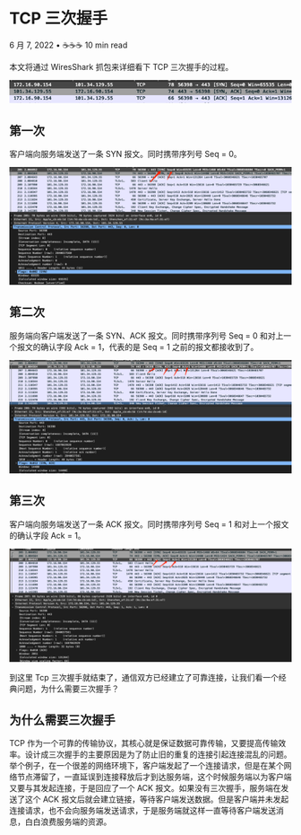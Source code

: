 # TCP 三次握手

6 月 7, 2022 • ☕️☕️☕️ 10 min read

本文将通过 WiresShark 抓包来详细看下 TCP 三次握手的过程。

![all_handshake](/tcp-handshake/all_handshake.jpg)

## 第一次

客户端向服务端发送了一条 SYN 报文。同时携带序列号 Seq = 0。

![first](/tcp-handshake/first.jpg)

## 第二次

服务端向客户端发送了一条 SYN、ACK 报文。同时携带序列号 Seq = 0 和对上一个报文的确认字段 Ack = 1，代表的是 Seq = 1 之前的报文都接收到了。

![second](/tcp-handshake/second.jpg)

## 第三次

客户端向服务端发送了一条 ACK 报文。同时携带序列号 Seq = 1 和对上一个报文的确认字段 Ack = 1。

![third](/tcp-handshake/third.jpg)

到这里 Tcp 三次握手就结束了，通信双方已经建立了可靠连接，让我们看一个经典问题，为什么需要三次握手？

## 为什么需要三次握手

TCP 作为一个可靠的传输协议，其核心就是保证数据可靠传输，又要提高传输效率。设计成三次握手的主要原因是为了防止旧的重复的连接引起连接混乱的问题。举个例子，在一个很差的网络环境下，客户端发起了一个连接请求，但是在某个网络节点滞留了，一直延误到连接释放后才到达服务端，这个时候服务端以为客户端又要与其发起连接，于是回应了一个 ACK 报文。如果没有三次握手，服务端在发送了这个 ACK 报文后就会建立链接，等待客户端发送数据。但是客户端并未发起连接请求，也不会向服务端发送请求，于是服务端就这样一直等待客户端发送消息，白白浪费服务端的资源。

